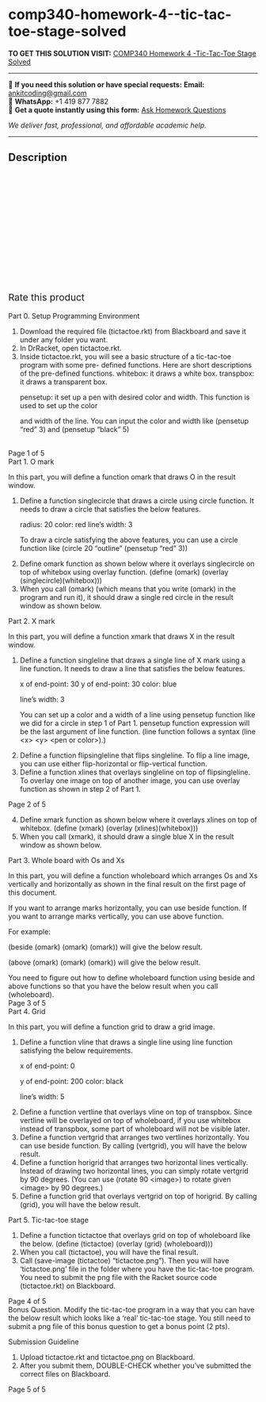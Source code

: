 # comp340-homework-4--tic-tac-toe-stage-solved
**TO GET THIS SOLUTION VISIT:** [COMP340 Homework 4 -Tic-Tac-Toe Stage Solved](https://www.ankitcodinghub.com/product/comp340-homework-4-tic-tac-toe-stage-solved/)


---

📩 **If you need this solution or have special requests:** **Email:** ankitcoding@gmail.com  
📱 **WhatsApp:** +1 419 877 7882  
📄 **Get a quote instantly using this form:** [Ask Homework Questions](https://www.ankitcodinghub.com/services/ask-homework-questions/)

*We deliver fast, professional, and affordable academic help.*

---

<h2>Description</h2>



<div class="kk-star-ratings kksr-auto kksr-align-center kksr-valign-top" data-payload="{&quot;align&quot;:&quot;center&quot;,&quot;id&quot;:&quot;91123&quot;,&quot;slug&quot;:&quot;default&quot;,&quot;valign&quot;:&quot;top&quot;,&quot;ignore&quot;:&quot;&quot;,&quot;reference&quot;:&quot;auto&quot;,&quot;class&quot;:&quot;&quot;,&quot;count&quot;:&quot;0&quot;,&quot;legendonly&quot;:&quot;&quot;,&quot;readonly&quot;:&quot;&quot;,&quot;score&quot;:&quot;0&quot;,&quot;starsonly&quot;:&quot;&quot;,&quot;best&quot;:&quot;5&quot;,&quot;gap&quot;:&quot;4&quot;,&quot;greet&quot;:&quot;Rate this product&quot;,&quot;legend&quot;:&quot;0\/5 - (0 votes)&quot;,&quot;size&quot;:&quot;24&quot;,&quot;title&quot;:&quot;COMP340 Homework 4&nbsp;-Tic-Tac-Toe Stage Solved&quot;,&quot;width&quot;:&quot;0&quot;,&quot;_legend&quot;:&quot;{score}\/{best} - ({count} {votes})&quot;,&quot;font_factor&quot;:&quot;1.25&quot;}">

<div class="kksr-stars">

<div class="kksr-stars-inactive">
            <div class="kksr-star" data-star="1" style="padding-right: 4px">


<div class="kksr-icon" style="width: 24px; height: 24px;"></div>
        </div>
            <div class="kksr-star" data-star="2" style="padding-right: 4px">


<div class="kksr-icon" style="width: 24px; height: 24px;"></div>
        </div>
            <div class="kksr-star" data-star="3" style="padding-right: 4px">


<div class="kksr-icon" style="width: 24px; height: 24px;"></div>
        </div>
            <div class="kksr-star" data-star="4" style="padding-right: 4px">


<div class="kksr-icon" style="width: 24px; height: 24px;"></div>
        </div>
            <div class="kksr-star" data-star="5" style="padding-right: 4px">


<div class="kksr-icon" style="width: 24px; height: 24px;"></div>
        </div>
    </div>

<div class="kksr-stars-active" style="width: 0px;">
            <div class="kksr-star" style="padding-right: 4px">


<div class="kksr-icon" style="width: 24px; height: 24px;"></div>
        </div>
            <div class="kksr-star" style="padding-right: 4px">


<div class="kksr-icon" style="width: 24px; height: 24px;"></div>
        </div>
            <div class="kksr-star" style="padding-right: 4px">


<div class="kksr-icon" style="width: 24px; height: 24px;"></div>
        </div>
            <div class="kksr-star" style="padding-right: 4px">


<div class="kksr-icon" style="width: 24px; height: 24px;"></div>
        </div>
            <div class="kksr-star" style="padding-right: 4px">


<div class="kksr-icon" style="width: 24px; height: 24px;"></div>
        </div>
    </div>
</div>


<div class="kksr-legend" style="font-size: 19.2px;">
            <span class="kksr-muted">Rate this product</span>
    </div>
    </div>
<div class="page" title="Page 1">
<div class="layoutArea">
<div class="column">
&nbsp;

</div>
</div>
<div class="layoutArea">
<div class="column">
Part 0. Setup Programming Environment

<ol>
<li>Download the required file (tictactoe.rkt) from Blackboard and save it under any folder you want.</li>
<li>In DrRacket, open tictactoe.rkt.</li>
<li>Inside tictactoe.rkt, you will see a basic structure of a tic-tac-toe program with some pre- defined functions. Here are short descriptions of the pre-defined functions.
whitebox: it draws a white box. transpbox: it draws a transparent box.

pensetup: it set up a pen with desired color and width. This function is used to set up the color

and width of the line. You can input the color and width like (pensetup “red” 3) and (pensetup “black” 5)
</li>
</ol>
</div>
</div>
<div class="layoutArea">
<div class="column">
&nbsp;

</div>
</div>
<div class="layoutArea">
<div class="column">
Page 1 of 5

</div>
</div>
</div>
<div class="page" title="Page 2">
<div class="layoutArea">
<div class="column">
Part 1. O mark

In this part, you will define a function omark that draws O in the result window.

<ol>
<li>Define a function singlecircle that draws a circle using circle function. It needs to draw
a circle that satisfies the below features.

radius: 20 color: red line’s width: 3

To draw a circle satisfying the above features, you can use a circle function like (circle 20 “outline” (pensetup “red” 3))
</li>
<li>Define omark function as shown below where it overlays singlecircle on top of whitebox using overlay function.
(define (omark) (overlay (singlecircle)(whitebox)))
</li>
<li>When you call (omark) (which means that you write (omark) in the program and run it), it
should draw a single red circle in the result window as shown below.
</li>
</ol>
Part 2. X mark

In this part, you will define a function xmark that draws X in the result window.

<ol>
<li>Define a function singleline that draws a single line of X mark using a line function. It
needs to draw a line that satisfies the below features.

x of end-point: 30 y of end-point: 30 color: blue

line’s width: 3

You can set up a color and a width of a line using pensetup function like we did for a circle in step 1 of Part 1. pensetup function expression will be the last argument of line function. (line function follows a syntax (line &lt;x&gt; &lt;y&gt; &lt;pen or color&gt;).)
</li>
<li>Define a function flipsingleline that flips singleline. To flip a line image, you can use either flip-horizontal or flip-vertical function.</li>
<li>Define a function xlines that overlays singleline on top of flipsingleline. To overlay one image on top of another image, you can use overlay function as shown in step 2 of Part 1.</li>
</ol>
</div>
</div>
<div class="layoutArea">
<div class="column">
Page 2 of 5

</div>
</div>
</div>
<div class="page" title="Page 3">
<div class="layoutArea">
<div class="column">
<ol start="4">
<li>Define xmark function as shown below where it overlays xlines on top of whitebox. (define (xmark) (overlay (xlines)(whitebox)))</li>
<li>When you call (xmark), it should draw a single blue X in the result window as shown below.</li>
</ol>
Part 3. Whole board with Os and Xs

In this part, you will define a function wholeboard which arranges Os and Xs vertically and horizontally as shown in the final result on the first page of this document.

If you want to arrange marks horizontally, you can use beside function. If you want to arrange marks vertically, you can use above function.

For example:

(beside (omark) (omark) (omark)) will give the below result.

(above (omark) (omark) (omark)) will give the below result.

</div>
</div>
<div class="layoutArea">
<div class="column">
You need to figure out how to define wholeboard function using beside and above functions so that you have the below result when you call (wholeboard).

</div>
</div>
<div class="layoutArea">
<div class="column">
Page 3 of 5

</div>
</div>
</div>
<div class="page" title="Page 4">
<div class="layoutArea">
<div class="column">
Part 4. Grid

In this part, you will define a function grid to draw a grid image.

<ol>
<li>Define a function vline that draws a single line using line function satisfying the below
requirements.

x of end-point: 0

y of end-point: 200 color: black

line’s width: 5
</li>
<li>Define a function vertline that overlays vline on top of transpbox. Since vertline will be overlayed on top of wholeboard, if you use whitebox instead of transpbox, some part of wholeboard will not be visible later.</li>
<li>Define a function vertgrid that arranges two vertlines horizontally. You can use beside function. By calling (vertgrid), you will have the below result.</li>
<li>Define a function horigrid that arranges two horizontal lines vertically. Instead of drawing two horizontal lines, you can simply rotate vertgrid by 90 degrees. (You can use (rotate 90 &lt;image&gt;) to rotate given &lt;image&gt; by 90 degrees.)</li>
<li>Define a function grid that overlays vertgrid on top of horigrid. By calling (grid), you will have the below result.</li>
</ol>
Part 5. Tic-tac-toe stage

<ol>
<li>Define a function tictactoe that overlays grid on top of wholeboard like the below.
(define (tictactoe) (overlay (grid) (wholeboard)))
</li>
<li>When you call (tictactoe), you will have the final result.</li>
<li>Call (save-image (tictactoe) “tictactoe.png”). Then you will have
‘tictactoe.png’ file in the folder where you have the tic-tac-toe program. You need to submit the png file with the Racket source code (tictactoe.rkt) on Blackboard.
</li>
</ol>
</div>
</div>
<div class="layoutArea">
<div class="column">
Page 4 of 5

</div>
</div>
</div>
<div class="page" title="Page 5">
<div class="layoutArea">
<div class="column">
Bonus Question. Modify the tic-tac-toe program in a way that you can have the below result which looks like a ‘real’ tic-tac-toe stage. You still need to submit a png file of this bonus question to get a bonus point (2 pts).

Submission Guideline

<ol>
<li>Upload tictactoe.rkt and tictactoe.png on Blackboard.</li>
<li>After you submit them, DOUBLE-CHECK whether you’ve submitted the correct files on
Blackboard.
</li>
</ol>
</div>
</div>
<div class="layoutArea">
<div class="column">
Page 5 of 5

</div>
</div>
</div>
